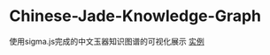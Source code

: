 # Chinese-Jade-Knowledge-Graph
使用sigma.js完成的中文玉器知识图谱的可视化展示
[实例](http://47.95.116.196:8080/ckg/test.html)
<frame src="http://47.95.116.196:8080/ckg/test.html"></frame>
